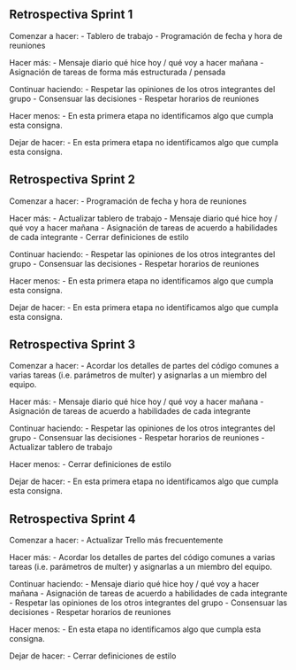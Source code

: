 Retrospectiva Sprint 1
----------------------
Comenzar a hacer:
    - Tablero de trabajo
    - Programación de fecha y hora de reuniones

Hacer más:
    - Mensaje diario qué hice hoy / qué voy a hacer mañana
    - Asignación de tareas de forma más estructurada / pensada

Continuar haciendo:
    - Respetar las opiniones de los otros integrantes del grupo
    - Consensuar las decisiones
    - Respetar horarios de reuniones 

Hacer menos:
    - En esta primera etapa no identificamos algo que cumpla esta consigna.

Dejar de hacer:
    - En esta primera etapa no identificamos algo que cumpla esta consigna.


Retrospectiva Sprint 2
----------------------
Comenzar a hacer:
    - Programación de fecha y hora de reuniones

Hacer más:
    - Actualizar tablero de trabajo
    - Mensaje diario qué hice hoy / qué voy a hacer mañana
    - Asignación de tareas de acuerdo a habilidades de cada integrante
    - Cerrar definiciones de estilo

Continuar haciendo:
    - Respetar las opiniones de los otros integrantes del grupo
    - Consensuar las decisiones
    - Respetar horarios de reuniones 

Hacer menos:
    - En esta primera etapa no identificamos algo que cumpla esta consigna.    

Dejar de hacer:
    - En esta primera etapa no identificamos algo que cumpla esta consigna.
    


Retrospectiva Sprint 3
----------------------
Comenzar a hacer:
    - Acordar los detalles de partes del código comunes a varias tareas (i.e. parámetros de multer) y asignarlas a un miembro del equipo.

Hacer más:
    - Mensaje diario qué hice hoy / qué voy a hacer mañana
    - Asignación de tareas de acuerdo a habilidades de cada integrante
    
Continuar haciendo:
    - Respetar las opiniones de los otros integrantes del grupo
    - Consensuar las decisiones
    - Respetar horarios de reuniones 
    - Actualizar tablero de trabajo
    
Hacer menos:
    - Cerrar definiciones de estilo

Dejar de hacer:
    - En esta primera etapa no identificamos algo que cumpla esta consigna.



Retrospectiva Sprint 4
----------------------
Comenzar a hacer:
    - Actualizar Trello más frecuentemente

Hacer más:
    - Acordar los detalles de partes del código comunes a varias tareas (i.e. parámetros de multer) y asignarlas a un miembro del equipo.
    
    
Continuar haciendo:
    - Mensaje diario qué hice hoy / qué voy a hacer mañana
    - Asignación de tareas de acuerdo a habilidades de cada integrante
    - Respetar las opiniones de los otros integrantes del grupo
    - Consensuar las decisiones
    - Respetar horarios de reuniones 

    
Hacer menos:
    - En esta etapa no identificamos algo que cumpla esta consigna.


Dejar de hacer:
    - Cerrar definiciones de estilo


